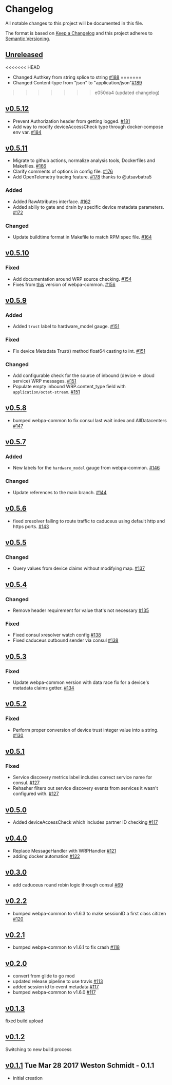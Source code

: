 # Changelog
All notable changes to this project will be documented in this file.

The format is based on [Keep a Changelog](http://keepachangelog.com/en/1.0.0/)
and this project adheres to [Semantic Versioning](http://semver.org/spec/v2.0.0.html).

## [Unreleased]
<<<<<<< HEAD
- Changed Authkey from string splice to string [#188](https://github.com/xmidt-org/talaria/pull/188)
=======
- Changed Content-type from "json" to "application/json"[#189](https://github.com/xmidt-org/talaria/pull/189)
>>>>>>> e050da4 (updated changelog)

## [v0.5.12]
- Prevent Authorization header from getting logged. [#181](https://github.com/xmidt-org/talaria/pull/181)
- Add way to modify deviceAccessCheck type through docker-compose env var. [#184](https://github.com/xmidt-org/talaria/pull/184)

## [v0.5.11]
- Migrate to github actions, normalize analysis tools, Dockerfiles and Makefiles. [#166](https://github.com/xmidt-org/talaria/pull/166)
- Clarify comments of options in config file. [#176](https://github.com/xmidt-org/talaria/pull/176)
- Add OpenTelemetry tracing feature. [#178](https://github.com/xmidt-org/talaria/pull/178) thanks to @utsavbatra5

### Added
- Added RawAttributes interface. [#162](https://github.com/xmidt-org/talaria/pull/162)
- Added abiliy to gate and drain by specific device metadata parameters. [#172](https://github.com/xmidt-org/talaria/pull/172)

### Changed
- Update buildtime format in Makefile to match RPM spec file. [#164](https://github.com/xmidt-org/talaria/pull/164)

## [v0.5.10]
### Fixed
- Add documentation around WRP source checking. [#154](https://github.com/xmidt-org/talaria/pull/154)
- Fixes from [this](https://github.com/xmidt-org/webpa-common/blob/main/CHANGELOG.md#v1108) version of webpa-common. [#156](https://github.com/xmidt-org/talaria/pull/156)


## [v0.5.9]
### Added
- Added `trust` label to hardware_model gauge. [#151](https://github.com/xmidt-org/talaria/pull/151)

### Fixed
- Fix device Metadata Trust() method float64 casting to int. [#151](https://github.com/xmidt-org/talaria/pull/151)

### Changed
- Add configurable check for the source of inbound (device => cloud service) WRP messages. [#151](https://github.com/xmidt-org/talaria/pull/151)
- Populate empty inbound WRP.content_type field with `application/octet-stream`. [#151](https://github.com/xmidt-org/talaria/pull/151)


## [v0.5.8]
- bumped webpa-common to fix consul last wait index and AllDatacenters [#147](https://github.com/xmidt-org/talaria/pull/147)

## [v0.5.7]
### Added
- New labels for the `hardware_model` gauge from webpa-common. [#146](https://github.com/xmidt-org/talaria/pull/146)

### Changed 
- Update references to the main branch. [#144](https://github.com/xmidt-org/talaria/pull/144)


## [v0.5.6]
- fixed xresolver failing to route traffic to caduceus using default http and https ports. [#143](https://github.com/xmidt-org/talaria/pull/143)

## [v0.5.5]
### Changed
- Query values from device claims without modifying map. [#137](https://github.com/xmidt-org/talaria/pull/137)


## [v0.5.4]
### Changed
- Remove header requirement for value that's not necessary [#135](https://github.com/xmidt-org/talaria/pull/135)

### Fixed
- Fixed consul xresolver watch config [#138](https://github.com/xmidt-org/talaria/pull/138)
- Fixed caduceus outbound sender via consul [#138](https://github.com/xmidt-org/talaria/pull/138)


## [v0.5.3]
### Fixed
- Update webpa-common version with data race fix for a device's metadata claims getter. [#134](https://github.com/xmidt-org/talaria/pull/134)

## [v0.5.2]
### Fixed
- Perform proper conversion of device trust integer value into a string. [#130](https://github.com/xmidt-org/talaria/pull/130)

## [v0.5.1]
### Fixed
- Service discovery metrics label includes correct service name for consul. [#127](https://github.com/xmidt-org/talaria/pull/127)
- Rehasher filters out service discovery events from services it wasn't configured with. [#127](https://github.com/xmidt-org/talaria/pull/127)

## [v0.5.0]
- Added deviceAccessCheck which includes partner ID checking [#117](https://github.com/xmidt-org/talaria/pull/117)

## [v0.4.0]
- Replace MessageHandler with WRPHandler [#121](https://github.com/xmidt-org/talaria/pull/121)
- adding docker automation [#122](https://github.com/xmidt-org/talaria/pull/122)

## [v0.3.0]
- add caduceus round robin logic through consul [#69](https://github.com/xmidt-org/talaria/pull/69)

## [v0.2.2]
- bumped webpa-common to v1.6.3 to make sessionID a first class citizen [#120](https://github.com/xmidt-org/talaria/pull/120)

## [v0.2.1]
- bumped webpa-common to v1.6.1 to fix crash [#118](https://github.com/xmidt-org/talaria/pull/118)

## [v0.2.0]
- convert from glide to go mod
- updated release pipeline to use travis [#113](https://github.com/xmidt-org/talaria/pull/113)
- added session id to event metadata [#117](https://github.com/xmidt-org/talaria/pull/117)
- bumped webpa-common to v1.6.0 [#117](https://github.com/xmidt-org/talaria/pull/117)

## [v0.1.3]
fixed build upload

## [v0.1.2]
Switching to new build process

## [v0.1.1] Tue Mar 28 2017 Weston Schmidt - 0.1.1
- initial creation

[Unreleased]: https://github.com/xmidt-org/talaria/compare/v0.5.12...HEAD
[v0.5.12]: https://github.com/xmidt-org/talaria/compare/v0.5.11...v0.5.12
[v0.5.11]: https://github.com/xmidt-org/talaria/compare/v0.5.10...v0.5.11
[v0.5.10]: https://github.com/xmidt-org/talaria/compare/v0.5.9...v0.5.10
[v0.5.9]: https://github.com/xmidt-org/talaria/compare/v0.5.8...v0.5.9
[v0.5.8]: https://github.com/xmidt-org/talaria/compare/v0.5.7...v0.5.8
[v0.5.7]: https://github.com/xmidt-org/talaria/compare/v0.5.6...v0.5.7
[v0.5.6]: https://github.com/xmidt-org/talaria/compare/v0.5.5...v0.5.6
[v0.5.5]: https://github.com/xmidt-org/talaria/compare/v0.5.4...v0.5.5
[v0.5.4]: https://github.com/xmidt-org/talaria/compare/v0.5.3...v0.5.4
[v0.5.3]: https://github.com/xmidt-org/talaria/compare/v0.5.2...v0.5.3
[v0.5.2]: https://github.com/xmidt-org/talaria/compare/v0.5.1...v0.5.2
[v0.5.1]: https://github.com/xmidt-org/talaria/compare/v0.5.0...v0.5.1
[v0.5.0]: https://github.com/xmidt-org/talaria/compare/v0.4.0...v0.5.0
[v0.4.0]: https://github.com/xmidt-org/talaria/compare/v0.3.0...v0.4.0
[v0.3.0]: https://github.com/xmidt-org/talaria/compare/v0.2.2...v0.3.0
[v0.2.2]: https://github.com/xmidt-org/talaria/compare/v0.2.1...v0.2.2
[v0.2.1]: https://github.com/xmidt-org/talaria/compare/v0.2.0...v0.2.1
[v0.2.0]: https://github.com/xmidt-org/talaria/compare/v0.1.3...v0.2.0
[v0.1.3]: https://github.com/xmidt-org/talaria/compare/v0.1.2...v0.1.3
[v0.1.2]: https://github.com/xmidt-org/talaria/compare/v0.1.1...v0.1.2
[v0.1.1]: https://github.com/xmidt-org/talaria/compare/v0.1.0...v0.1.1
